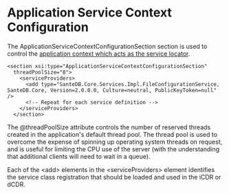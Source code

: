 # Application Service Context Configuration

The ApplicationServiceContextConfigurationSection section is used to control the [application context which acts as the service locator](../../../../santedb/software-architecture/#service-architecture).&#x20;

```markup
<section xsi:type="ApplicationServiceContextConfigurationSection" 
  threadPoolSize="8">
    <serviceProviders>
      <add type="SanteDB.Core.Services.Impl.FileConfigurationService, SanteDB.Core, Version=2.0.0.0, Culture=neutral, PublicKeyToken=null" />
      <!-- Repeat for each service definition -->
    </serviceProviders>
  </section>
```

The @threadPoolSize attribute controls the number of reserved threads created in the application's default thread pool. The thread pool is used to overcome the expense of spinning up operating system threads on request, and is useful for limiting the CPU use of the server (with the understanding that additional clients will need to wait in a queue).

Each of the \<add> elements in the \<serviceProviders> element identifies the service class registration that should be loaded and used in the iCDR or dCDR.
